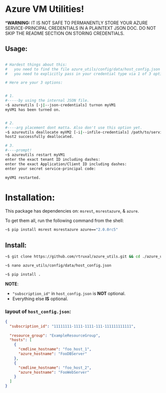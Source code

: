 Azure VM Utilities!
===================

***WARNING:** IT IS NOT SAFE TO PERMANENTLY STORE YOUR AZURE SERVICE-PRINCIPAL CREDENTIALS IN A PLAINTEXT JSON DOC. DO NOT SKIP THE README SECTION ON STORING CREDENTIALS.

## Usage:

```sh

# Hardest things about this:
#   you need to find the file azure_utils/config/data/host_config.json and change it.
#   you need to explicitly pass in your credential type via 1 of 3 options.

# Here are your 3 options:


# 1.
#-----by using the internal JSON file.
~$ azureutils [-j|--json-credentials] turnon myVM1 
myVM1 has been turned on.


# 2.
#----arg placement dont matta. Also don't use this option yet. 
~$ azureutils deallocate myVM2 [-i|--infile-credentials] /path/to/service/principal/credentials.txt
host2 successfully deallocated.

# 3.
#----prompt!
~$ azureutils restart myVM1
enter the exact tenant ID including dashes: 
enter the exact Application/Client ID including dashes: 
enter your secret service-principal code: 

myVM1 restarted.
```

# Installation:
This package has dependencies on: `msrest`, `msrestazure`, & `azure`.  

To get them all, run the following command from the shell:
```sh
~$ pip install msrest msrestazure azure=="2.0.0rc5"
```
## Install:
```sh
~$ git clone https://github.com/rtruxal/azure_utils.git && cd ./azure_utils

~$ nano azure_utils/config/data/host_config.json

~$ pip install .
```





**NOTE**: 
 - `"subscription_id"` in `host_config.json` is **NOT** optional. 
 - Everything else **IS** optional.


### layout of `host_config.json`:
```json
{
  "subscription_id": "11111111-1111-1111-111-111111111111",
  
  "resource_group": "ExampleResourceGroup",
  "hosts": [
    {
      "cmdline_hostname": "foo_host_1",
      "azure_hostname": "FooDBServer"
    },
    {
      "cmdline_hostname": "foo_host_2",
      "azure_hostname": "FooWebServer"
    }
  ]
}

```
